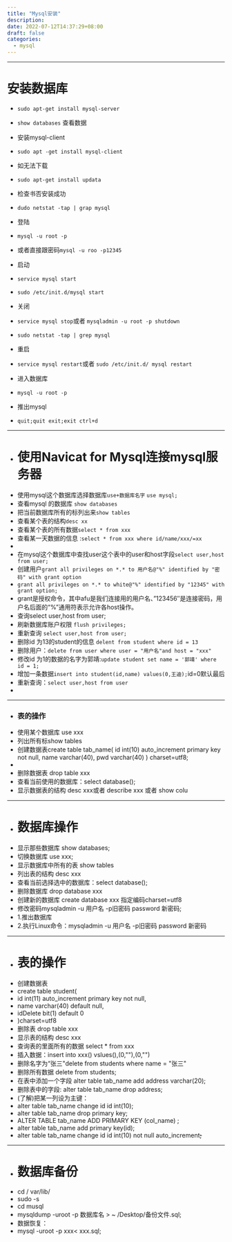 ```yaml
---
title: "Mysql安装"
description: 
date: 2022-07-12T14:37:29+08:00
draft: false
categories:
  - mysql
---
```


----
<!--more-->
# 安装数据库
- `sudo apt-get install mysql-server `
- `show databases` 查看数据
- 安装mysql-client
- `sudo apt -get install mysql-client`

- 如无法下载
- `sudo apt-get install updata`

- 检查书否安装成功
- `dudo netstat -tap | grap mysql `
- 登陆
- `mysql -u root -p`
- 或者直接跟密码`mysql -u roo -p12345`
- 启动
- `service mysql start` 
- `sudo /etc/init.d/mysql start`
- 关闭
- `service mysql stop`或者  `mysqladmin -u root -p shutdown`
- `sudo netstat -tap | grep mysql `
- 重启
- `service mysql restart`或者 `sudo /etc/init.d/ mysql restart`
- 进入数据库
- `mysql -u root -p`
- 推出mysql 
- `quit;quit exit;exit ctrl+d`
- ----
- # 使用Navicat for Mysql连接mysql服务器
- 使用mysql这个数据库选择数据库`use+数据库名字`  `use mysql;`
- 查看mysql 的数据库  `show databases`
- 把当前数据库所有的标列出来`show tables`
- 查看某个表的结构`desc xx`
- 查看某个表的所有数据`select * from xxx`
- 查看某一天数据的信息 :`select * from xxx where id/name/xxx/=xx`
- 
- 在mysql这个数据库中查找user这个表中的user和host字段`select user,host from user;`
- 创建用户`grant all privileges on *.* to 用户名@"%" identified by "密码" with grant option`
- `grant all privileges on *.* to white@"%" identified by "12345" with grant option;
`
- grant是授权命令，其中afu是我们连接用的用户名、”123456″是连接密码，用户名后面的“%”通用符表示允许各host操作。
- 查询select user,host from user;
- 刷新数据库账户权限 `flush privileges;`
- 重新查询 `select user,host from user;`
- 删除id 为13的student的信息  `delent from student where id = 13`
- 删除用户：`delete from user where user = "用户名"and host = "xxx" `
- 修改id 为1的数据的名字为郭靖:`update student set name = '郭靖' where id = 1;`
- 增加一条数据`insert into student(id,name) values(0,王迪);`id=0默认最后
- 重新查询：`select user,host from user`
- 
- ----
- ### 表的操作
- 使用某个数据库 use xxx
- 列出所有标show tables
- 创建数据表create table tab_name(
id int(10)  auto_increment primary key not null,
name varchar(40),
pwd varchar(40)
) charset=utf8;
- 
- 删除数据表 drop table xxx
- 查看当前使用的数据库：select database();
- 显示数据表的结构   desc xxx或者 describe xxx  或者 show colu
- ---
- # 数据库操作
- 显示那些数据库  show databases;
- 切换数据库 use xxx;
- 显示数据库中所有的表 show tables 
- 列出表的结构 desc xxx
- 查看当前选择选中的数据库：select database();
- 删除数据库 drop database xxx
- 创建新的数据库 create database xxx  指定编码charset=utf8
- 修改密码mysqladmin -u 用户名 -p旧密码 password 新密码;
- 1.推出数据库
- 2.执行Linux命令：mysqladmin -u 用户名 -p旧密码 password 新密码
- ---
- # 表的操作
- 创建数据表
- create table student(
- id int(11) auto_increment primary key not null,
- name varchar(40) default null,
- idDelete bit(1) default 0
- )charset=utf8
- 删除表  drop table xxx
- 显示表的结构 desc xxx
- 查询表的里面所有的数据  select * from xxx
- 插入数据：insert into xxx() vslues(),(0,""),(0,"")
- 删除名字为“张三"delete from students where name = "张三"
- 删除所有数据 delete from students;
- 在表中添加一个字段 alter table tab_name add address varchar(20);
- 删除表中的字段: alter table tab_name drop address;
- (了解)把某一列设为主键：
- alter table tab_name change id id int(10);
- alter table tab_name drop primary key;
- ALTER TABLE tab_name ADD PRIMARY KEY (col_name) ;
- alter table tab_name add primary key(id);
- alter table tab_name change id id int(10) not null auto_increment~~~~~~;~~~~~~
- ----
- # 数据库备份
- cd / var/lib/
- sudo -s
- cd musql
- mysqldump -uroot -p 数据库名 > ~ /Desktop/备份文件.sql;
- 数据恢复：
- mysql -uroot -p xxx< xxx.sql;